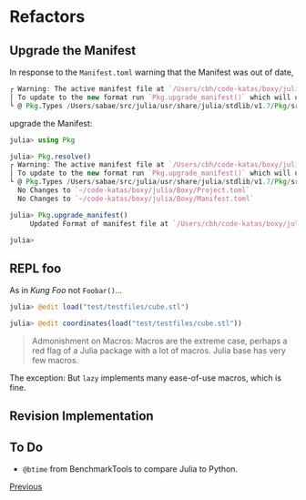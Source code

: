# Refactors

## Upgrade the Manifest

In response to the `Manifest.toml` warning that the Manifest was out of date, 

 ```julia
 ┌ Warning: The active manifest file at `/Users/cbh/code-katas/boxy/julia/Boxy/Manifest.toml` has an old format that is being maintained.
│ To update to the new format run `Pkg.upgrade_manifest()` which will upgrade the format without re-resolving.
└ @ Pkg.Types /Users/sabae/src/julia/usr/share/julia/stdlib/v1.7/Pkg/src/manifest.jl:287
 ```

upgrade the Manifest:

```julia
julia> using Pkg

julia> Pkg.resolve()
┌ Warning: The active manifest file at `/Users/cbh/code-katas/boxy/julia/Boxy/Manifest.toml` has an old format that is being maintained.
│ To update to the new format run `Pkg.upgrade_manifest()` which will upgrade the format without re-resolving.
└ @ Pkg.Types /Users/sabae/src/julia/usr/share/julia/stdlib/v1.7/Pkg/src/manifest.jl:287
  No Changes to `~/code-katas/boxy/julia/Boxy/Project.toml`
  No Changes to `~/code-katas/boxy/julia/Boxy/Manifest.toml`

julia> Pkg.upgrade_manifest()
     Updated Format of manifest file at `/Users/cbh/code-katas/boxy/julia/Boxy/Manifest.toml` updated from v1.0 to v2.0

julia> 
```

## REPL foo

As in *Kung Foo* not `Foobar()`...

```julia
julia> @edit load("test/testfiles/cube.stl")

julia> @edit coordinates(load("test/testfiles/cube.stl"))
```

> Admonishment on Macros: Macros are the extreme case, perhaps a red flag of a Julia package with a lot of macros.  Julia base has very few macros.

The exception:  But `lazy` implements many ease-of-use macros, which is fine.

## Revision Implementation

## To Do

* `@btime` from BenchmarkTools to compare Julia to Python.

[Previous](iteration_004.md)
